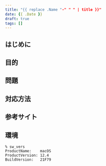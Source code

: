 ```yaml
---
title: "{{ replace .Name "-" " " | title }}"
date: {{ .Date }}
draft: true
tags: []
---
```


## はじめに
## 目的
## 問題
## 対応方法
## 参考サイト

## 環境

```console
% sw_vers
ProductName:    macOS
ProductVersion: 12.4
BuildVersion:   21F79
```
